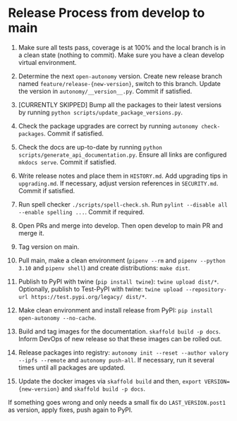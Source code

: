
# Release Process from develop to main

1. Make sure all tests pass, coverage is at 100% and the local branch is in a clean state (nothing to commit). Make sure you have a clean develop virtual environment. 
   
2. Determine the next `open-autonomy` version. Create new release branch named `feature/release-{new-version}`, switch to this branch. Update the version in `autonomy/__version__.py`. Commit if satisfied.

3. [CURRENTLY SKIPPED] Bump all the packages to their latest versions by running `python scripts/update_package_versions.py`.

4. Check the package upgrades are correct by running `autonomy check-packages`. Commit if satisfied.

5. Check the docs are up-to-date by running `python scripts/generate_api_documentation.py`. Ensure all links are configured `mkdocs serve`. Commit if satisfied.

6. Write release notes and place them in `HISTORY.md`. Add upgrading tips in `upgrading.md`. If necessary, adjust version references in `SECURITY.md`. Commit if satisfied.

7. Run spell checker `./scripts/spell-check.sh`. Run `pylint --disable all --enable spelling ...`. Commit if required.

8. Open PRs and merge into develop. Then open develop to main PR and merge it.

9. Tag version on main.

10. Pull main, make a clean environment (`pipenv --rm` and `pipenv --python 3.10` and `pipenv shell`) and create distributions: `make dist`.

11. Publish to PyPI with twine (`pip install twine`): `twine upload dist/*`. Optionally, publish to Test-PyPI with twine:
`twine upload --repository-url https://test.pypi.org/legacy/ dist/*`.

12. Make clean environment and install release from PyPI: `pip install open-autonomy --no-cache`.

13. Build and tag images for the documentation. `skaffold build -p docs`. Inform DevOps of new release so that these images can be rolled out.

14. Release packages into registry: `autonomy init --reset --author valory --ipfs --remote` and `autonomy push-all`. If necessary, run it several times until all packages are updated.

15. Update the docker images via `skaffold build` and then, `export VERSION={new-version}` and `skaffold build -p docs`.

If something goes wrong and only needs a small fix do `LAST_VERSION.post1` as version, apply fixes, push again to PyPI.
